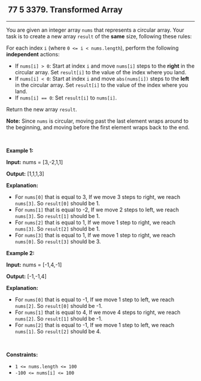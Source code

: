 <h2> 77 5
3379. Transformed Array</h2><hr><div><p>You are given an integer array <code>nums</code> that represents a circular array. Your task is to create a new array <code>result</code> of the <strong>same</strong> size, following these rules:</p>
For each index <code>i</code> (where <code>0 &lt;= i &lt; nums.length</code>), perform the following <strong>independent</strong> actions:

<ul>
	<li>If <code>nums[i] &gt; 0</code>: Start at index <code>i</code> and move <code>nums[i]</code> steps to the <strong>right</strong> in the circular array. Set <code>result[i]</code> to the value of the index where you land.</li>
	<li>If <code>nums[i] &lt; 0</code>: Start at index <code>i</code> and move <code>abs(nums[i])</code> steps to the <strong>left</strong> in the circular array. Set <code>result[i]</code> to the value of the index where you land.</li>
	<li>If <code>nums[i] == 0</code>: Set <code>result[i]</code> to <code>nums[i]</code>.</li>
</ul>

<p>Return the new array <code>result</code>.</p>

<p><strong>Note:</strong> Since <code>nums</code> is circular, moving past the last element wraps around to the beginning, and moving before the first element wraps back to the end.</p>

<p>&nbsp;</p>
<p><strong class="example">Example 1:</strong></p>

<div class="example-block">
<p><strong>Input:</strong> <span class="example-io">nums = [3,-2,1,1]</span></p>

<p><strong>Output:</strong> <span class="example-io">[1,1,1,3]</span></p>

<p><strong>Explanation:</strong></p>

<ul>
	<li>For <code>nums[0]</code> that is equal to 3, If we move 3 steps to right, we reach <code>nums[3]</code>. So <code>result[0]</code> should be 1.</li>
	<li>For <code>nums[1]</code> that is equal to -2, If we move 2 steps to left, we reach <code>nums[3]</code>. So <code>result[1]</code> should be 1.</li>
	<li>For <code>nums[2]</code> that is equal to 1, If we move 1 step to right, we reach <code>nums[3]</code>. So <code>result[2]</code> should be 1.</li>
	<li>For <code>nums[3]</code> that is equal to 1, If we move 1 step to right, we reach <code>nums[0]</code>. So <code>result[3]</code> should be 3.</li>
</ul>
</div>

<p><strong class="example">Example 2:</strong></p>

<div class="example-block">
<p><strong>Input:</strong> <span class="example-io">nums = [-1,4,-1]</span></p>

<p><strong>Output:</strong> <span class="example-io">[-1,-1,4]</span></p>

<p><strong>Explanation:</strong></p>

<ul>
	<li>For <code>nums[0]</code> that is equal to -1, If we move 1 step to left, we reach <code>nums[2]</code>. So <code>result[0]</code> should be -1.</li>
	<li>For <code>nums[1]</code> that is equal to 4, If we move 4 steps to right, we reach <code>nums[2]</code>. So <code>result[1]</code> should be -1.</li>
	<li>For <code>nums[2]</code> that is equal to -1, If we move 1 step to left, we reach <code>nums[1]</code>. So <code>result[2]</code> should be 4.</li>
</ul>
</div>

<p>&nbsp;</p>
<p><strong>Constraints:</strong></p>

<ul>
	<li><code>1 &lt;= nums.length &lt;= 100</code></li>
	<li><code>-100 &lt;= nums[i] &lt;= 100</code></li>
</ul>
</div>
